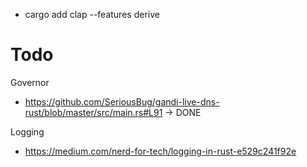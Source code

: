 - cargo add clap --features derive

# Todo
Governor
- https://github.com/SeriousBug/gandi-live-dns-rust/blob/master/src/main.rs#L91 -> DONE

Logging
- https://medium.com/nerd-for-tech/logging-in-rust-e529c241f92e


